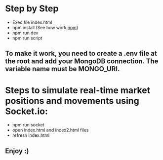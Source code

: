 # Step by Step

* Exec file index.html
* npm install (See how work [npm](https://www.npmjs.com))
* npm run dev
* npm run script

## To make it work, you need to create a .env file at the root and add your MongoDB connection. The variable name must be MONGO_URI.

#  Steps to simulate real-time market positions and movements using Socket.io:

* npm run socket
* open index.html and index2.html files
* refresh index.html 

## Enjoy :)



